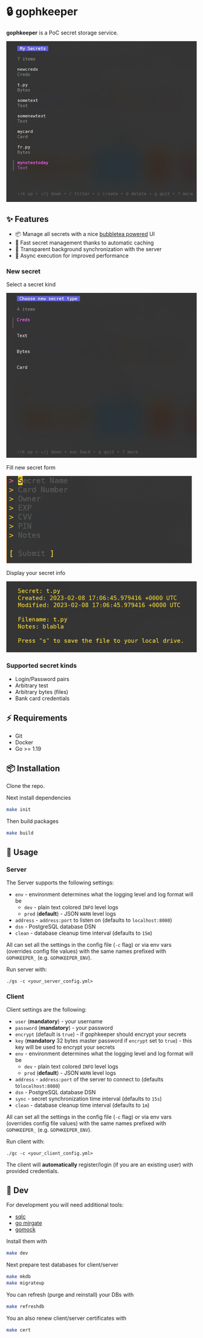 # 🔒 gophkeeper

**gophkeeper** is a PoC secret storage service.

![main](https://github.com/horseinthesky/gophkeeper/blob/diploma/media/main.png)

## ✨ Features

- 📦 Manage all secrets with a nice [bubbletea powered](https://github.com/charmbracelet/bubbletea) UI
- 🚀 Fast secret management thanks to automatic caching
- 💾 Transparent background synchronization with the server
- 💪 Async execution for improved performance

### New secret

Select a secret kind

![new](https://github.com/horseinthesky/gophkeeper/blob/diploma/media/new.png)

Fill new secret form

![entry](https://github.com/horseinthesky/gophkeeper/blob/diploma/media/entry.png)

Display your secret info

![show](https://github.com/horseinthesky/gophkeeper/blob/diploma/media/show.png)

### Supported secret kinds

- Login/Password pairs
- Arbitrary test
- Arbitrary bytes (files)
- Bank card credentials

## ⚡️ Requirements

- Git
- Docker
- Go >= 1.19

## 📦 Installation

Clone the repo.

Next install dependencies

```bash
make init
```

Then build packages

```bash
make build
```

## 🚀 Usage

### Server

The Server supports the following settings:

- `env` - environment determines what the logging level and log format will be
  - `dev` - plain text colored `INFO` level logs
  - `prod` (**default**) - JSON `WARN` level logs
- `address` - `address:port` to listen on (defaults to `localhost:8080`)
- `dsn` - PostgreSQL database DSN
- `clean` - database cleanup time interval (defaults to `15m`)

All can set all the settings in the config file (`-c` flag) or via env vars (overrides config file values) with the same names prefixed with `GOPHKEEPER_` (e.g. `GOPHKEEPER_ENV`).

Run server with:
```
./gs -c <your_server_config.yml>
```

### Client

Client settings are the following:

- `user` (**mandatory**) - your username
- `password` (**mandatory**) - your password
- `encrypt` (default is `true`) - if gophkeeper should encrypt your secrets
- `key` (**mandatory** 32 bytes master password if `encrypt` set to `true`) - this key will be used to encrypt your secrets
- `env` - environment determines what the logging level and log format will be
  - `dev` - plain text colored `INFO` level logs
  - `prod` (**default**) - JSON `WARN` level logs
- `address` - `address:port` of the server to connect to (defaults to`localhost:8080`)
- `dsn` - PostgreSQL database DSN
- `sync` - secret synchronization time interval (defaults to `15s`)
- `clean` - database cleanup time interval (defaults to `1m`)

All can set all the settings in the config file (`-c` flag) or via env vars (overrides config file values) with the same names prefixed with `GOPHKEEPER_` (e.g. `GOPHKEEPER_ENV`).

Run client with:
```
./gc -c <your_client_config.yml>
```

The client will **automatically** register/login (if you are an existing user) with provided credentials.

## 🔨 Dev

For development you will need additional tools:

- [sqlc](https://github.com/kyleconroy/sqlc)
- [go mirgate](https://github.com/golang-migrate/migrate)
- [gomock](https://github.com/golang/mock)

Install them with

```bash
make dev
```

Next prepare test databases for client/server

```bash
make mkdb
make migrateup
```

You can refresh (purge and reinstall) your DBs with

```bash
make refreshdb
```

You an also renew client/server certificates with

```bash
make cert
```
